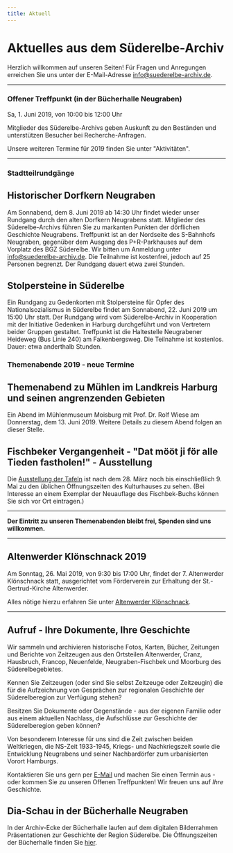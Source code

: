 ```yaml
---
title: Aktuell
---
```


# Aktuelles aus dem Süderelbe-Archiv

Herzlich willkommen auf unseren Seiten! Für Fragen und Anregungen erreichen Sie uns unter der
E-Mail-Adresse [info@suederelbe-archiv.de](mailto:info@suederelbe-archiv.de).

* * *


### Offener Treffpunkt (in der Bücherhalle Neugraben)

Sa, 1. Juni 2019, von 10:00 bis 12:00 Uhr

Mitglieder des Süderelbe-Archivs geben Auskunft zu den Beständen und unterstützen Besucher bei Recherche-Anfragen.

Unsere weiteren Termine für 2019 finden Sie unter "Aktivitäten".

* * *

### Stadtteilrundgänge
## Historischer Dorfkern Neugraben
Am Sonnabend, dem 8. Juni 2019 ab 14:30 Uhr findet wieder unser Rundgang durch den alten Dorfkern Neugrabens statt.
Mitglieder des Süderelbe-Archivs führen Sie zu markanten Punkten der dörflichen Geschichte Neugrabens.
Treffpunkt ist an der Nordseite des S-Bahnhofs Neugraben, gegenüber dem Ausgang des P+R-Parkhauses auf dem Vorplatz des BGZ Süderelbe.
Wir bitten um Anmeldung unter info@suederelbe-archiv.de. Die Teilnahme ist kostenfrei, jedoch auf 25 Personen begrenzt. Der Rundgang dauert etwa zwei Stunden.

## Stolpersteine in Süderelbe
Ein Rundgang zu Gedenkorten mit Stolpersteine für Opfer des Nationalsozialismus in Süderelbe findet am Sonnabend, 22. Juni 2019 um 15:00 Uhr statt. Der Rundgang wird vom Süderelbe-Archiv in Kooperation mit der Initiative Gedenken in Harburg durchgeführt und von Vertretern beider Gruppen gestaltet.
Treffpunkt ist die Haltestelle Neugrabener Heideweg (Bus Linie 240) am Falkenbergsweg. Die Teilnahme ist kostenlos. Dauer: etwa anderthalb Stunden.


### Themenabende 2019 - neue Termine

## Themenabend zu Mühlen im Landkreis Harburg und seinen angrenzenden Gebieten
Ein Abend im Mühlenmuseum Moisburg mit Prof. Dr. Rolf Wiese am Donnerstag, dem 13. Juni 2019.
Weitere Details zu diesem Abend folgen an dieser Stelle.


## Fischbeker Vergangenheit - "Dat mööt ji för alle Tieden fastholen!" - Ausstellung
Die [Ausstellung der Tafeln](https://www.kulturhaus-suederelbe.de/seite/387726/ausstellungen.html) ist nach dem 28. März noch bis einschließlich 9. Mai zu den üblichen Öffnungszeiten des Kulturhauses zu sehen.
(Bei Interesse an einem Exemplar der Neuauflage des Fischbek-Buchs können Sie sich vor Ort eintragen.)

* * *

**Der Eintritt zu unseren Themenabenden bleibt frei, Spenden sind uns willkommen.**

* * *

## Altenwerder Klönschnack 2019

Am Sonntag, 26. Mai 2019, von 9:30 bis 17:00 Uhr, findet der 7. Altenwerder Klönschnack statt, ausgerichtet vom Förderverein zur Erhaltung der St.-Gertrud-Kirche Altenwerder. 

Alles nötige hierzu erfahren Sie unter [Altenwerder Klönschnack](https://kirchesuederelbe.de/gottesdienst-und-kloenschnak/).

* * *

## Aufruf - Ihre Dokumente, Ihre Geschichte

Wir sammeln und archivieren historische Fotos, Karten, Bücher, Zeitungen
und Berichte von Zeitzeugen aus den Ortsteilen Altenwerder, Cranz,
Hausbruch, Francop, Neuenfelde, Neugraben-Fischbek und Moorburg des
Süderelbegebietes.

Kennen Sie Zeitzeugen (oder sind Sie selbst Zeitzeuge oder Zeitzeugin) die für die
Aufzeichnung von Gesprächen zur regionalen Geschichte der Süderelberegion zur Verfügung 
stehen?

Besitzen Sie Dokumente oder Gegenstände - aus der eigenen Familie oder aus
einem aktuellen Nachlass, die Aufschlüsse zur Geschichte der Süderelberegion
geben können?

Von besonderem Interesse für uns sind die Zeit zwischen beiden
Weltkriegen, die NS-Zeit 1933-1945, Kriegs- und Nachkriegszeit sowie die
Entwicklung Neugrabens und seiner Nachbardörfer zum urbanisierten Vorort Hamburgs.

Kontaktieren Sie uns gern per [E-Mail](mailto:info@suederelbe-archiv.de)
und machen Sie einen Termin aus - oder kommen Sie zu unseren Offenen
Treffpunkten! Wir freuen uns auf *Ihre* Geschichte.


## Dia-Schau in der Bücherhalle Neugraben

In der Archiv-Ecke der Bücherhalle laufen auf dem digitalen Bilderrahmen Präsentationen zur Geschichte der Region Süderelbe.
 Die Öffnungszeiten der Bücherhalle finden Sie
[hier](https://www.buecherhallen.de/neugraben).
